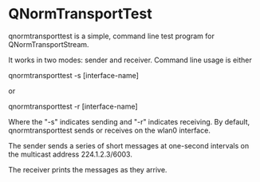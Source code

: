 QNormTransportTest
====

qnormtransporttest is a simple, command line test program for
QNormTransportStream.

It works in two modes: sender and receiver.  Command line usage is either

qnormtransporttest -s [interface-name]

or 

qnormtransporttest -r [interface-name]

Where the "-s" indicates sending and "-r" indicates receiving.  By
default, qnormtransporttest sends or receives on the wlan0 interface.

The sender sends a series of short messages at one-second intervals on
the multicast address 224.1.2.3/6003.

The receiver prints the messages as they arrive.

